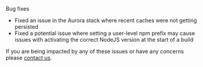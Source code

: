 Bug fixes

 * Fixed an issue in the Aurora stack where recent caches were not getting persisted
 * Fixed a potential issue where setting a user-level npm prefix may cause issues with activating the correct NodeJS version at the start of a build

If you are being impacted by any of these issues or have any concerns please [contact us](https://snap-ci.com/contact-us).
